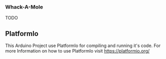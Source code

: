 ### Whack-A-Mole
TODO 

## PlatformIo
This Arduino Project use PlatformIo for compiling and running it's code. 
For more Information on how to use PlatformIo visit https://platformio.org/